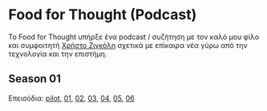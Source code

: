 # Food for Thought (Podcast)

Το Food for Thought υπήρξε ένα podcast / συζήτηση με τον καλό μου φίλο και συμφοιτητή [Χρήστο Ζιγκόλη](https://www.facebook.com/chzigkol) σχετικά με επίκαιρα νέα γύρω από την τεχνολογία και την επιστήμη.

## Season 01

Επεισόδια: [pilot](https://archive.org/details/food-for-thought), [01](https://archive.org/details/food-for-thought-01), [02](https://archive.org/details/food-for-thought-02), [03](https://archive.org/details/food-for-thought-03), [04](https://archive.org/details/food-for-thought-04), [05](https://archive.org/details/food-for-thought-05), [06](https://archive.org/details/food-for-thought-06)